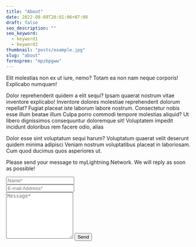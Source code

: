 ```yaml
---
title: "About"
date: 2022-08-09T20:01:06+07:00
draft: false
seo_description: ""
seo_keyword:
  - keyword1
  - keyword2
thumbnail: "posts/example.jpg"
slug: "about"
formspree: "mpzbpgww"
---
```


Elit molestias non ex ut iure, nemo? Totam ea non nam neque corporis! Explicabo
numquam!

Dolor reprehenderit quidem a elit sequi? Ipsam quaerat nostrum vitae inventore
explicabo! Inventore dolores molestiae reprehenderit dolorum repellat? Fugiat
placeat iste laborum labore nostrum. Consectetur nobis esse illum beatae illum
Culpa porro commodi tempore molestias aliquid? Ut libero dignissimos
consequuntur doloremque sit! Voluptatem impedit incidunt doloribus rem facere
odio, alias

Dolor esse sint voluptatum sequi harum? Voluptatum quaerat velit deserunt
quidem minima adipisci Veniam nostrum voluptatibus placeat in laboriosam. Cum
quod ducimus quos asperiores ut.

<form action="https://formspree.io/f/{{< param formspree >}}" method="POST">
<p class="mb-4">Please send your message to myLightning.Network. We will reply as soon as possible!</p>
<div class="form-group row">
<div class="col-md-6">
<input class="form-control" type="text" name="name" placeholder="Name*" required>
</div>
<div class="col-md-6">
<input class="form-control" type="email" name="_replyto" placeholder="E-mail Address*" required>
</div>
</div>
<textarea rows="8" class="form-control mb-3" name="message" placeholder="Message*" required></textarea>
<input class="btn btn-success" type="submit" value="Send">
</form>

